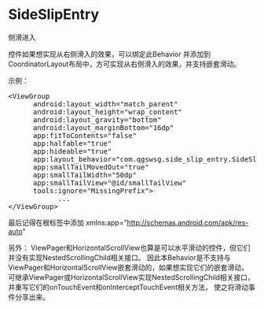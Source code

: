 # SideSlipEntry

侧滑进入 

控件如果想实现从右侧滑入的效果，可以绑定此Behavior 并添加到CoordinatorLayout布局中，方可实现从右侧滑入的效果，并支持嵌套滑动。 

示例：
<pre>
&lt;ViewGroup
      android:layout_width=&quot;match_parent&quot;
      android:layout_height=&quot;wrap_content&quot;
      android:layout_gravity=&quot;bottom&quot;
      android:layout_marginBottom=&quot;16dp&quot;
      app:fitToContents=&quot;false&quot;
      app:halfable=&quot;true&quot;
      app:hideable=&quot;true&quot;
      app:layout_behavior=&quot;com.qgswsg.side_slip_entry.SideSlipEntryBehavior&quot;
      app:smallTailMovedOut=&quot;true&quot;
      app:smallTailWidth=&quot;50dp&quot;
      app:smallTailView=&quot;@id/smallTailView&quot;
      tools:ignore=&quot;MissingPrefix&quot;&gt;
            ...
&lt;/ViewGroup&gt;
</pre>
最后记得在根标签中添加 xmlns:app="http://schemas.android.com/apk/res-auto"

另外：
ViewPager和HorizontalScrollView也算是可以水平滑动的控件，但它们并没有实现NestedScrollingChild相关接口。 因此本Behavior是不支持与ViewPager和HorizontalScrollView嵌套滑动的，如果想实现它们的嵌套滑动， 可继承ViewPager或HorizontalScrollView实现NestedScrollingChild相关接口，并重写它们的onTouchEvent和onInterceptTouchEvent相关方法， 使之将滑动事件分享出来。
